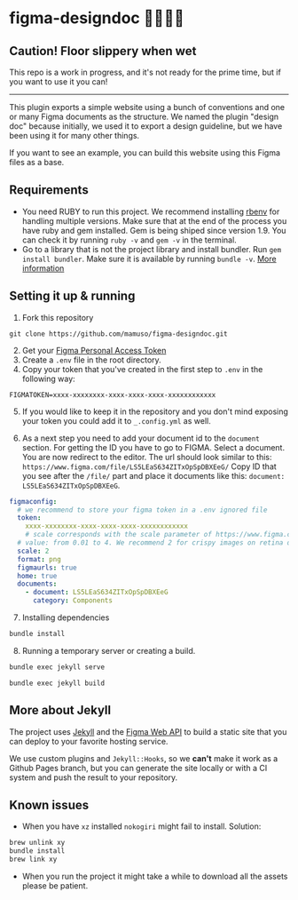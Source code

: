 # figma-designdoc 🐱‍👤🐱‍🐉

## Caution! Floor slippery when wet

This repo is a work in progress, and it's not ready for the prime time, but if you want to use it you can!

---

This plugin exports a simple website using a bunch of conventions and one or many Figma documents as the structure. We named the plugin "design doc" because initially, we used it to export a design guideline, but we have been using it for many other things.

If you want to see an example, you can build this website using this Figma files as a base.

## Requirements

- You need RUBY to run this project. We recommend installing [rbenv](https://github.com/rbenv/rbenv#installation) for handling multiple versions. Make sure that at the end of the process you have ruby and gem installed. Gem is being shiped since version 1.9.
  You can check it by running `ruby -v` and `gem -v` in the terminal.
- Go to a library that is not the project library and install bundler. Run
  `gem install bundler`. Make sure it is available by running `bundle -v`. [More information](https://bundler.io/)

## Setting it up & running

1. Fork this repository

```
git clone https://github.com/mamuso/figma-designdoc.git
```

2. Get your [Figma Personal Access Token](https://www.figma.com/developers/docs#auth)
3. Create a `.env` file in the root directory.
4. Copy your token that you've created in the first step to `.env` in the following way:

```
FIGMATOKEN=xxxx-xxxxxxxx-xxxx-xxxx-xxxx-xxxxxxxxxxxx
```

5. If you would like to keep it in the repository and you don't mind exposing your token you could add it to `_.config.yml` as well.

6. As a next step you need to add your document id to the `document` section. For getting the ID you have to go to FIGMA. Select a document. You are now redirect to the editor.
   The url should look similar to this: `https://www.figma.com/file/LS5LEaS634ZITxOpSpDBXEeG/` Copy ID that you see after the `/file/` part and place it documents like this:
   `document: LS5LEaS634ZITxOpSpDBXEeG`.

```yaml
figmaconfig:
  # we recommend to store your figma token in a .env ignored file
  token:
    xxxx-xxxxxxxx-xxxx-xxxx-xxxx-xxxxxxxxxxxx
    # scale corresponds with the scale parameter of https://www.figma.com/developers/docs#images-endpoint
  # value: from 0.01 to 4. We recommend 2 for crispy images on retina displays
  scale: 2
  format: png
  figmaurls: true
  home: true
  documents:
    - document: LS5LEaS634ZITxOpSpDBXEeG
      category: Components
```
7. Installing dependencies
```sh 
bundle install
```
8. Running a temporary server or creating a build.
```sh 
bundle exec jekyll serve
```

```
bundle exec jekyll build
```

## More about Jekyll

The project uses [Jekyll](https://jekyllrb.com/) and the [Figma Web API](https://www.figma.com/developers) to build a static site that you can deploy to your favorite hosting service.

We use custom plugins and `Jekyll::Hooks`, so we **can't** make it work as a Github Pages branch, but you can generate the site locally or with a CI system and push the result to your repository.

## Known issues
- When you have `xz` installed `nokogiri` might fail to install. Solution:
```sh
brew unlink xy
bundle install
brew link xy
```
- When you run the project it might take a while to download all the assets please be patient.
 